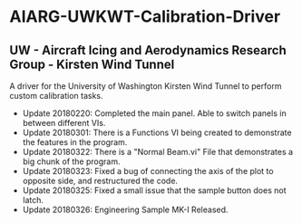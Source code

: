 # AIARG-UWKWT-Calibration-Driver
## UW - Aircraft Icing and Aerodynamics Research Group - Kirsten Wind Tunnel

A driver for the University of Washington Kirsten Wind Tunnel to perform custom calibration tasks. 

* Update 20180220: Completed the main panel. Able to switch panels in between different VIs.
* Update 20180301: There is a Functions VI being created to demonstrate the features in the program.
* Update 20180322: There is a "Normal Beam.vi" File that demonstrates a big chunk of the program.
* Update 20180323: Fixed a bug of connecting the axis of the plot to opposite side, and restructured the code.
* Update 20180325: Fixed a small issue that the sample button does not latch.
* Update 20180326: Engineering Sample MK-I Released.
